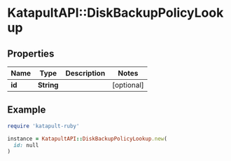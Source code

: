 # KatapultAPI::DiskBackupPolicyLookup

## Properties

| Name | Type | Description | Notes |
| ---- | ---- | ----------- | ----- |
| **id** | **String** |  | [optional] |

## Example

```ruby
require 'katapult-ruby'

instance = KatapultAPI::DiskBackupPolicyLookup.new(
  id: null
)
```

